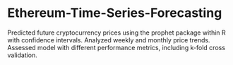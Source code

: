 # Ethereum-Time-Series-Forecasting
Predicted future cryptocurrency prices using the prophet package within R with confidence intervals. Analyzed weekly and monthly price trends. Assessed model with different performance metrics, including k-fold cross validation.
